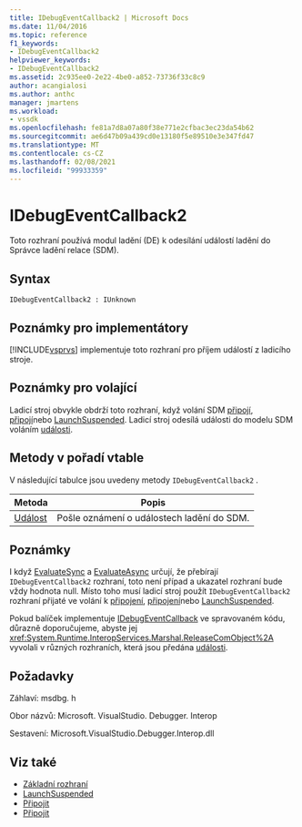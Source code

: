 ```yaml
---
title: IDebugEventCallback2 | Microsoft Docs
ms.date: 11/04/2016
ms.topic: reference
f1_keywords:
- IDebugEventCallback2
helpviewer_keywords:
- IDebugEventCallback2
ms.assetid: 2c935ee0-2e22-4be0-a852-73736f33c8c9
author: acangialosi
ms.author: anthc
manager: jmartens
ms.workload:
- vssdk
ms.openlocfilehash: fe81a7d8a07a80f38e771e2cfbac3ec23da54b62
ms.sourcegitcommit: ae6d47b09a439cd0e13180f5e89510e3e347fd47
ms.translationtype: MT
ms.contentlocale: cs-CZ
ms.lasthandoff: 02/08/2021
ms.locfileid: "99933359"
---
```

# <a name="idebugeventcallback2"></a>IDebugEventCallback2
Toto rozhraní používá modul ladění (DE) k odesílání událostí ladění do Správce ladění relace (SDM).

## <a name="syntax"></a>Syntax

```
IDebugEventCallback2 : IUnknown
```

## <a name="notes-for-implementers"></a>Poznámky pro implementátory
 [!INCLUDE[vsprvs](../../../code-quality/includes/vsprvs_md.md)] implementuje toto rozhraní pro příjem událostí z ladicího stroje.

## <a name="notes-for-callers"></a>Poznámky pro volající
 Ladicí stroj obvykle obdrží toto rozhraní, když volání SDM [připojí](../../../extensibility/debugger/reference/idebugprogram2-attach.md), [připojí](../../../extensibility/debugger/reference/idebugengine2-attach.md)nebo [LaunchSuspended](../../../extensibility/debugger/reference/idebugenginelaunch2-launchsuspended.md). Ladicí stroj odesílá události do modelu SDM voláním [události](../../../extensibility/debugger/reference/idebugeventcallback2-event.md).

## <a name="methods-in-vtable-order"></a>Metody v pořadí vtable
 V následující tabulce jsou uvedeny metody `IDebugEventCallback2` .

|Metoda|Popis|
|------------|-----------------|
|[Událost](../../../extensibility/debugger/reference/idebugeventcallback2-event.md)|Pošle oznámení o událostech ladění do SDM.|

## <a name="remarks"></a>Poznámky
 I když [EvaluateSync](../../../extensibility/debugger/reference/idebugexpression2-evaluatesync.md) a [EvaluateAsync](../../../extensibility/debugger/reference/idebugexpression2-evaluateasync.md) určují, že přebírají `IDebugEventCallback2` rozhraní, toto není případ a ukazatel rozhraní bude vždy hodnota null. Místo toho musí ladicí stroj použít `IDebugEventCallback2` rozhraní přijaté ve volání k [připojení](../../../extensibility/debugger/reference/idebugprogram2-attach.md), [připojení](../../../extensibility/debugger/reference/idebugengine2-attach.md)nebo [LaunchSuspended](../../../extensibility/debugger/reference/idebugenginelaunch2-launchsuspended.md).

 Pokud balíček implementuje [IDebugEventCallback](../../../extensibility/debugger/reference/idebugeventcallback2.md) ve spravovaném kódu, důrazně doporučujeme, abyste jej <xref:System.Runtime.InteropServices.Marshal.ReleaseComObject%2A> vyvolali v různých rozhraních, která jsou předána [události](../../../extensibility/debugger/reference/idebugeventcallback2-event.md).

## <a name="requirements"></a>Požadavky
 Záhlaví: msdbg. h

 Obor názvů: Microsoft. VisualStudio. Debugger. Interop

 Sestavení: Microsoft.VisualStudio.Debugger.Interop.dll

## <a name="see-also"></a>Viz také
- [Základní rozhraní](../../../extensibility/debugger/reference/core-interfaces.md)
- [LaunchSuspended](../../../extensibility/debugger/reference/idebugenginelaunch2-launchsuspended.md)
- [Připojit](../../../extensibility/debugger/reference/idebugprogram2-attach.md)
- [Připojit](../../../extensibility/debugger/reference/idebugengine2-attach.md)
